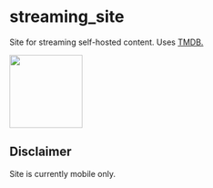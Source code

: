 # streaming_site
Site for streaming self-hosted content. Uses <a href="https://www.themoviedb.org/">TMDB.</a>

<a href="https://www.themoviedb.org/">
  <img width="128" height="128" src=https://www.themoviedb.org/assets/2/v4/logos/v2/blue_square_2-d537fb228cf3ded904ef09b136fe3fec72548ebc1fea3fbbd1ad9e36364db38b.svg>
</a>
<h2>Disclaimer</h2>
Site is currently mobile only.

